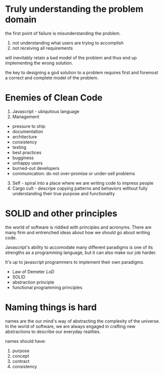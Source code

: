 # Truly understanding the problem domain

the first point of failure is misunderstanding the problem.

1. not understanding what users are trying to accomplish
2. not receiving all requirements

will inevitably retain a bad model of the problem and thus
end up implementing the wrong solution.

the key to designing a god solution to a problem requires
first and foremost a correct and complete model of the problem.

# Enemies of Clean Code

1. Javascript - ubiquitous language
2. Management
  * pressure to ship
  * documentation
  * architecture
  * consistency
  * testing
  * best practices
  * bugginess
  * unhappy users
  * burned-out developers
  * communication: do not over-promise or under-sell problems
3. Self - spiral into a place where we are writing code to impress people 
4. Cargo cult - descripe copying patterns and behaviors without fully understanding their true purpose and functionality

# SOLID and other principles
the world of software is riddled with principles and acronyms.
There are many firm and entrenched ideas about how we should go 
about writing code.

Javascript's ability to accomodate many different paradigms is one
of its strengths as a programming language, but it can also make
our job harder.

It's up to javascript programmers to implement their own paradigms.

* Law of Demeter *LoD*
* SOLID
* abstraction principle
* functional programming principles

# Naming things is hard
names are the our mind's way of abstracting the complexity
of the universe. In the world of software, we are always engaged in crafting new abstractions
to describe our everyday realities.

names should have:
1. purpose
2. concept
3. contract
6. consistency

